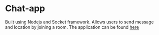 # Chat-app
Built using Nodejs and Socket framework. Allows users to send message and location by joining a room.
The application can be found [here](https://lets-chat7.herokuapp.com)
